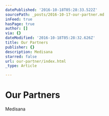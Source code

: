 ```yaml
---
datePublished: '2016-10-18T05:28:33.522Z'
sourcePath: _posts/2016-10-17-our-partner.md
inFeed: true
hasPage: true
author: []
via: {}
dateModified: '2016-10-18T05:28:32.626Z'
title: Our Partners
publisher: {}
description: Medisana
starred: false
url: our-partner/index.html
_type: Article

---
```

# Our Partners

Medisana